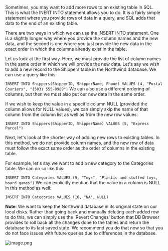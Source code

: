 Sometimes, you may want to add more rows to an existing table in SQL. This is what the INERT INTO statement allows you to do. It is a fairly simple statement where you provide rows of data in a query, and SQL adds that data to the end of an existing table.

There are two ways in which we can use the INSERT INTO statement. One is a slightly longer way where you provide the column names and the new data, and the second is one where you just provide the new data in the exact order in which the columns already exist in the table. 

Let us look at the first way. Here, we must provide the list of column names in the same order in which we will provide the new data. Let's say we wish to add a new record to the Shippers table in the Northwind database. We can use a query like this:

`INSERT INTO Shippers(ShipperID, ShipperName, Phone) VALUES (4, "Postal Couriers", "(503) 555-8989")`
We can also use a different ordering of columns, but then we must also put our new data in the same order. 

If we wish to keep the value in a specific column NULL (provided the column allows for NULL values), we can simply skip the name of that column from the column list as well as from the new row values:

`INSERT INTO Shippers(ShipperID, ShipperName) VALUES (5, "Express Parcel")`

Next, let's look at the shorter way of adding new rows to existing tables. In this method, we do not provide column names, and the new row of data must follow the exact same order as the order of columns in the existing table.

For example, let's say we want to add a new category to the Categories table. We can do so like this:

`INSERT INTO Categories VALUES (9, "Toys", "Plastic and stuffed toys, board games")`
We can explicitly mention that the value in a column is NULL in this method as well:

`INSERT INTO Categories VALUES (10, "NA", NULL)`

**Note**: We want to keep the Northwind database in its original state on our local disks. Rather than going back and manually deleting each added row to do this, we can simply use the 'Revert Changes' button that DB Browser provides to roll back all the changes done to the tables and return the database to its last saved state. We recommend you do that now so that you do not face issues with future queries due to differences in the database.

![image.png](https://dphi-live.s3.amazonaws.com/media_uploads/image_a327925e8f3c4170b34c1dc17df38a6a.png)